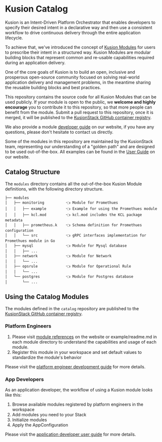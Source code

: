 # Kusion Catalog

Kusion is an Intent-Driven Platform Orchestrator that enables developers to specify their desired intent in a declarative way and then use a consistent workflow to drive continuous delivery through the entire application lifecycle.

To achieve that, we've introduced the concept of [Kusion Modules](https://www.kusionstack.io/docs/concepts/kusion-module/overview) for users to prescribe their intent in a structured way. Kusion Modules are modular building blocks that represent common and re-usable capabilities required during an application delivery.

One of the core goals of Kusion is to build an open, inclusive and prosperous open-source community focused on solving real-world application delivery and management problems, in the meantime sharing the reusable building blocks and best practices.

This repository contains the source code for all Kusion Modules that can be used publicly. If your module is open to the public, we **welcome and highly encourage** you to contribute it to this repository, so that more people can benefit from the module. Submit a pull request to this repository, once it is merged, it will be published to the [KusionStack GitHub container registry](https://github.com/orgs/KusionStack/packages).

We also provide a module [developer guide](https://www.kusionstack.io/docs/concepts/kusion-module/develop-guide) on our website, if you have any questions, please don't hesitate to contact us directly.

Some of the modules in this repository are maintained by the KusionStack team, representing our understanding of a "golden path" and are designed to be used out-of-the-box. All examples can be found in the [User Guide](https://www.kusionstack.io/docs/user-guides/working-with-k8s/deploy-application) on our website.


## Catalog Structure

The `modules` directory contains all the out-of-the-box Kusion Module definitions, with the following directory structure.

```
├── modules
│   ├── monitoring          👈 Module for Promethues
│   │   ├── example         👈 Example for using the Promethues module
│   │   ├── kcl.mod         👈 kcl.mod includes the KCL package metadata
│   │   ├── prometheus.k    👈 Schema definition for Promethues configuration
│   │   └── src             👈 gRPC interfaces implementation for Promethues module in Go
│   ├── mysql               👈 Module for Mysql database
│   │   ├── ...
│   ├── network             👈 Module for Network
│   │   └── ...
│   ├── opsrule             👈 Module for Operational Rule
│   │   └── ...
│   └── postgres            👈 Module for Postgres database
│       └── ...
```

## Using the Catalog Modules

The modules defined in the `catalog` repository are published to the [KusionStack GitHub container registry](https://github.com/orgs/KusionStack/packages).

### Platform Engineers

1. Please visit [module references](https://www.kusionstack.io/docs/reference/modules/) on the website or example/readme.md in each module directory to understand the capabilities and usage of each module.
2. Register this module in your workspace and set default values to standardize the module's behavior

Please visit the [platform engineer development guide](https://www.kusionstack.io/docs/concepts/kusion-module/develop-guide) for more details.

### App Developers

As an application developer, the workflow of using a Kusion module looks like this:

1. Browse available modules registered by platform engineers in the workspace
2. Add modules you need to your Stack
3. Initialize modules
4. Apply the AppConfiguration

Please visit the [application developer user guide](https://www.kusionstack.io/docs/concepts/kusion-module/app-dev-guide) for more details.